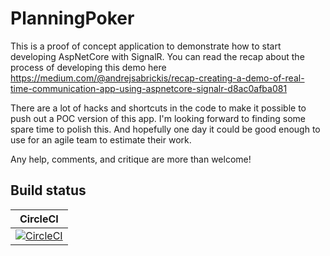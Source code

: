 # PlanningPoker
This is a proof of concept application to demonstrate how to start developing AspNetCore with SignalR. You can read the recap about the process of developing this demo here https://medium.com/@andrejsabrickis/recap-creating-a-demo-of-real-time-communication-app-using-aspnetcore-signalr-d8ac0afba081

There are a lot of hacks and shortcuts in the code to make it possible to push out a POC version of this app. I'm looking forward to finding some spare time to polish this. And hopefully one day it could be good enough to use for an agile team to estimate their work.
 
Any help, comments, and critique are more than welcome!

## Build status

| CircleCI |
| -------- |
| [![CircleCI](https://circleci.com/gh/AndrejsAbrickis/PlanningPoker/tree/master.svg?style=svg)](https://circleci.com/gh/AndrejsAbrickis/PlanningPoker/tree/master) |

